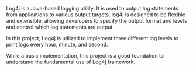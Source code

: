 Log4j is a Java-based logging utility. It is used to output log statements from applications to various output targets. log4j is designed to be flexible and extensible, allowing developers to specify the output format and levels and control which log statements are output.

In this project, Log4j is utilized to implement three different log levels to print logs every hour, minute, and second.

While a basic implementation, this project is a good foundation to understand the fundamental use of Log4j framework.
